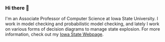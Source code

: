 ### Hi there 👋

I'm an Associate Professor of Computer Science at Iowa State University.
I work in model checking and probabilistic model checking,
and lately I work on various forms of decision diagrams to manage state explosion.
For more information, check out my [Iowa State Webpage](https://www.cs.iastate.edu/~asminer).

<!--
**asminer/asminer** is a ✨ _special_ ✨ repository because its `README.md` (this file) appears on your GitHub profile.

Here are some ideas to get you started:

- 🔭 I’m currently working on ...
- 🌱 I’m currently learning ...
- 👯 I’m looking to collaborate on ...
- 🤔 I’m looking for help with ...
- 💬 Ask me about ...
- 📫 How to reach me: ...
- 😄 Pronouns: ...
- ⚡ Fun fact: ...
-->
